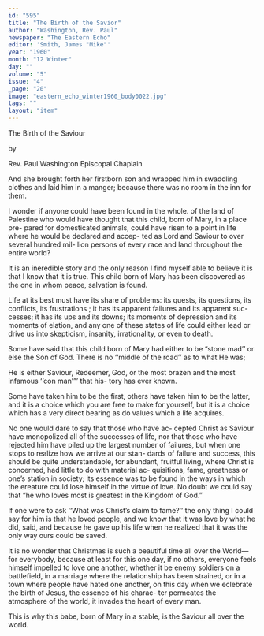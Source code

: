 ```yaml
---
id: "595"
title: "The Birth of the Savior"
author: "Washington, Rev. Paul"
newspaper: "The Eastern Echo"
editor: 'Smith, James "Mike"'
year: "1960"
month: "12 Winter"
day: ""
volume: "5"
issue: "4"
_page: "20"
image: "eastern_echo_winter1960_body0022.jpg"
tags: ""
layout: "item"
---
```

The Birth of the Saviour

by

Rev. Paul Washington
Episcopal Chaplain

And she brought forth her firstborn son and
wrapped him in swaddling clothes and laid him in a
manger; because there was no room in the inn for
them.

I wonder if anyone could have been found in the
whole. of the land of Palestine who would have
thought that this child, born of Mary, in a place pre-
pared for domesticated animals, could have risen to
a point in life where he would be declared and accep-
ted as Lord and Saviour to over several hundred mil-
lion persons of every race and land throughout the
entire world?

It is an ineredible story and the only reason I find
myself able to believe it is that I know that it is true.
This child born of Mary has been discovered as the
one in whom peace, salvation is found.

Life at its best must have its share of problems:
its quests, its questions, its conflicts, its frustrations ;
it has its apparent failures and its apparent suc-
cesses; it has its ups and its downs; its moments of
depression and its moments of elation, and any one
of these states of life could either lead or drive us
into skepticism, insanity, irrationality, or even to
death.

Some have said that this child born of Mary had
either to be “stone mad’’ or else the Son of God.
There is no ‘‘middle of the road’’ as to what He was;

He is either Saviour, Redeemer, God, or the most
brazen and the most infamous ‘‘con man’”’ that his-
tory has ever known.

Some have taken him to be the first, others have
taken him to be the latter, and it is a choice which
you are free to make for yourself, but it is a choice
which has a very direct bearing as do values which a
life acquires.

No one would dare to say that those who have ac-
cepted Christ as Saviour have monopolized all of the
successes of life, nor that those who have rejected
him have piled up the largest number of failures, but
when one stops to realize how we arrive at our stan-
dards of failure and success, this should be quite
understandable, for abundant, fruitful living, where
Christ is concerned, had little to do with material ac-
quisitions, fame, greatness or one’s station in
society; its essence was to be found in the ways
in which the ereature could lose himself in the virtue
of love. No doubt we could say that “he who loves
most is greatest in the Kingdom of God.”

If one were to ask ‘‘What was Christ’s claim to
fame?’’ the only thing I could say for him is that he
loved people, and we know that it was love by what
he did, said, and because he gave up his life when he
realized that it was the only way ours could be saved.

It is no wonder that Christmas is such a beautiful
time all over the World—for everybody, because at
least for this one day, if no others, everyone feels
himself impelled to love one another, whether it be
enemy soldiers on a battlefield, in a marriage where
the relationship has been strained, or in a town where
people have hated one another, on this day when we
eclebrate the birth of Jesus, the essence of his charac-
ter permeates the atmosphere of the world, it invades
the heart of every man.

This is why this babe, born of Mary in a stable, is
the Saviour all over the world.

